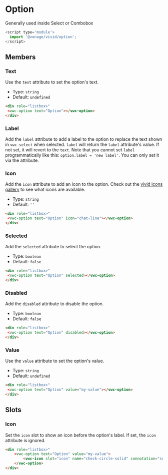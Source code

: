 # Option
Generally used inside Select or Combobox

```js
<script type='module'>
  import '@vonage/vivid/option';
</script>
```

## Members

### Text

Use the `text` attribute to set the option's text.

- Type: `string`
- Default: `undefined`

```html preview
<div role="listbox>"
 <vwc-option text="Option"></vwc-option>
</div>
```

### Label
Add the `label` attribute to add a label to the option to replace the text shown in `vwc-select` when selected.
`label` will return the `label` attribute's value. If not set, it will revert to the `text`.
Note that you cannot set `label` programmatically like this: `option.label = 'new label'`. You can only set it via the attribute.

### Icon

Add the `icon` attribute to add an icon to the option.
Check out the [vivid icons gallery](../../icons/icons-gallery) to see what icons are available.

- Type: `string`
- Default: `''`

```html preview
<div role="listbox>"
 <vwc-option text="Option" icon="chat-line"></vwc-option>
</div>
```

### Selected

Add the `selected` attribute to select the option.

- Type: `boolean`
- Default: `false`

```html preview
<div role="listbox>"
 <vwc-option text="Option" selected></vwc-option>
</div>
```

### Disabled

Add the `disabled` attribute to disable the option.

- Type: `boolean`
- Default: `false`

```html preview
<div role="listbox>"
 <vwc-option text="Option" disabled></vwc-option>
</div>
```

### Value

Use the `value` attribute to set the option's value.

- Type: `string`
- Default: `undefined`

```html preview
<div role="listbox>"
 <vwc-option text="Option" value="my-value"></vwc-option>
</div>
```

## Slots

### Icon

Set the `icon` slot to show an icon before the option's label.
If set, the `icon` attribute is ignored.

```html preview
<div role="listbox>"
	<vwc-option text="Option" value="my-value">
		<vwc-icon slot="icon" name="check-circle-solid" connotation="success"></vwc-icon>
	</vwc-option>
</div>
```
